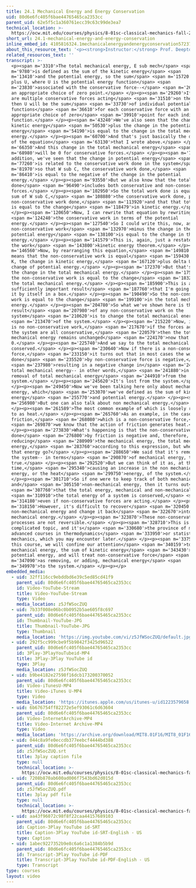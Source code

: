 ```yaml
---
title: 24.1 Mechanical Energy and Energy Conservation
uid: 80d6e6fc405f6bae44765465ca2353cc
parent_uid: 62e5f5c1a360761ecc39c63c99de3ea7
technical_location: >-
  https://ocw.mit.edu/courses/physics/8-01sc-classical-mechanics-fall-2016/week-8-potential-energy-and-energy-conservation/24.1-mechanical-energy-and-energy-conservation/24.1-mechanical-energy-and-energy-conservation
short_url: 24.1-mechanical-energy-and-energy-conservation
inline_embed_id: 4105816324.1mechanicalenergyandenergyconservation57237685
about_this_resource_text: '<p><strong>Instructor:</strong> Prof. Deepto Chakrabarty</p>'
related_resources_text: ''
transcript: >-
  <p><span m='3310'>The total mechanical energy, E sub mech</span> <span
  m='9780'>is defined as the sum of the kinetic energy</span> <span
  m='13410'>and the potential energy, so the sum</span> <span m='15720'>of K
  plus U, where U is the potential energy function</span> <span
  m='23830'>associated with the conservative force--</span> <span m='26110'>with
  an appropriate choice of zero point.</span> </p><p><span m='29260'>If there
  are multiple conservative forces acting</span> <span m='31510'>on the system,
  then U will be the sum</span> <span m='33730'>of individual potential energy
  functions</span> <span m='36610'>for each conservative force with an
  appropriate choice of zero</span> <span m='39910'>point for each individual
  function.</span> </p><p><span m='43240'>We've also seen that the change in the
  kinetic energy</span> <span m='50530'>plus the change in the potential
  energy</span> <span m='54190'>is equal to the change in the total mechanical
  energy.</span> </p><p><span m='60700'>And that's just basically the derivative
  of the equation</span> <span m='63130'>that I wrote above.</span> </p><p><span
  m='66350'>And this change in the total mechanical energy</span> <span
  m='68980'>will be 0 for conservative forces.</span> </p><p><span m='73180'>In
  addition, we've seen that the change in potential energy</span> <span
  m='77260'>is related to the conservative work done in the system</span> <span
  m='81970'>so that W sub C, the conservative work done,</span> <span
  m='86410'>is equal to the negative of the change in the potential
  energy.</span> </p><p><span m='93550'>But we also know that the total work
  done</span> <span m='96490'>includes both conservative and non-conservative
  forces.</span> </p><p><span m='102950'>So the total work done is equal to the
  sum of W sub C,</span> <span m='108880'>the conservative work done, plus the
  non-conservative work done,</span> <span m='113920'>and that that total work
  is equal to the change</span> <span m='118479'>in kinetic energy.</span>
  </p><p><span m='120650'>Now, I can rewrite that equation by rewriting</span>
  <span m='124240'>the conservative work in terms of the potential
  energy.</span> </p><p><span m='127540'>So I could write this, now, as the
  non-conservative work</span> <span m='132970'>minus the change in the
  potential energy</span> <span m='138100'>is equal to the change in the kinetic
  energy.</span> </p><p><span m='141579'>This is, again, just a restatement of
  the work</span> <span m='143800'>kinetic energy theorem.</span> </p><p><span
  m='146560'>Now, by rearranging this equation,</span> <span m='149810'>this
  means that the non-conservative work is equal</span> <span m='159430'>to delta
  K, the change in kinetic energy,</span> <span m='167120'>plus delta U, the
  change of potential energy.</span> </p><p><span m='172370'>But that's equal to
  the change in the total mechanical energy.</span> </p><p><span m='175230'>So
  the non-conservative work is equal to the change</span> <span m='183230'>in
  the total mechanical energy.</span> </p><p><span m='185900'>This is a
  sufficiently important result</span> <span m='187760'>that I'm going to write
  it by itself in a box.</span> </p><p><span m='190490'>So the non-conservative
  work is equal to the change</span> <span m='199100'>in the total mechanical
  energy.</span> </p><p><span m='204780'>So what we've shown here is that the
  result</span> <span m='207980'>of any non-conservative work on the
  system</span> <span m='210620'>is to change the total mechanical energy</span>
  <span m='213470'>of the system.</span> </p><p><span m='215220'>Now, if there
  is no non-conservative work,</span> <span m='217670'>if the forces acting on
  the system are all conservative,</span> <span m='220579'>then the total
  mechanical energy remains unchanged</span> <span m='224170'>now that Emech is
  0.</span> </p><p><span m='225740'>And we say to the total mechanical energy is
  conserved.</span> </p><p><span m='230640'>Now if there is a non-conservative
  force,</span> <span m='233150'>it turns out that in most cases the work
  done</span> <span m='235520'>by non-conservative force is negative,</span>
  <span m='237980'>resulting in a negative change in</span> <span m='240006'>the
  total mechanical energy-- in other words,</span> <span m='241880'>in the
  removal of total mechanical energy</span> <span m='244910'>from the
  system.</span> </p><p><span m='245620'>It's lost from the system.</span>
  </p><p><span m='249450'>Now we've been talking here only about mechanical
  energy, which</span> <span m='253070'>we've defined as the sum of kinetic
  energy</span> <span m='255770'>and potential energy.</span> </p><p><span
  m='256980'>But one can also talk about non mechanical energy.</span>
  </p><p><span m='261589'>The most common example of which is loosely referred
  to as heat.</span> </p><p><span m='265760'>As an example, in the case of
  friction,</span> <span m='268080'>which is a non-conservative force,</span>
  <span m='269870'>we know that the action of friction generates heat.</span>
  </p><p><span m='273830'>What's happening is that the non-conservative work
  done</span> <span m='276800'>by friction is negative and, therefore, is
  reducing</span> <span m='280909'>the mechanical energy, the total mechanical
  energy,</span> <span m='283760'>according to this expression, but where does
  that energy go?</span> </p><p><span m='288650'>We said that it's removed from
  the system-- in terms</span> <span m='290870'>of mechanical energy, that's
  true.</span> </p><p><span m='292520'>But we can think of it as, at the same
  time,</span> <span m='295340'>causing an increase in the non mechanical
  energy, or the heat</span> <span m='299750'>energy, of the system.</span>
  </p><p><span m='301710'>So if one were to keep track of both mechanical
  and</span> <span m='305150'>non-mechanical energy, then it turns out</span>
  <span m='307760'>that the total energy, mechanical and non-mechanical,</span>
  <span m='310910'>the total energy of a system is conserved,</span> <span
  m='314180'>even if non-conservative forces are acting.</span> </p><p><span
  m='318150'>However, it's difficult to recover</span> <span m='320450'>the
  non-mechanical energy and change it back</span> <span m='322670'>into
  mechanical energy.</span> </p><p><span m='323870'>These non-conservative
  processes are not reversible.</span> </p><p><span m='328710'>This is a
  complicated topic, and it's</span> <span m='330680'>the province of more
  advanced courses in thermodynamics</span> <span m='333950'>or statistical
  mechanics, which you may encounter later.</span> </p><p><span m='337580'>In
  this course, we will confine our attention</span> <span m='340159'>to
  mechanical energy, the sum of kinetic energy</span> <span m='343430'>and
  potential energy, and will treat non-conservative force</span> <span
  m='347090'>as removing, or adding, mechanical energy</span> <span
  m='349970'>to the system.</span> </p><p></p>
embedded_media:
  - uid: 32ff116cc9ebddbd6e39c5ed85cd41f9
    parent_uid: 80d6e6fc405f6bae44765465ca2353cc
    id: Video-YouTube-Stream
    title: Video-YouTube-Stream
    type: Video
    media_location: z5JfWSocZUQ
  - uid: 7b33f008e06bc0b0952b5ae605f8c697
    parent_uid: 80d6e6fc405f6bae44765465ca2353cc
    id: Thumbnail-YouTube-JPG
    title: Thumbnail-YouTube-JPG
    type: Thumbnail
    media_location: 'https://img.youtube.com/vi/z5JfWSocZUQ/default.jpg'
  - uid: 292f5cc999cbe9f5b9842f3425d96522
    parent_uid: 80d6e6fc405f6bae44765465ca2353cc
    id: 3Play-3PlayYouTubeid-MP4
    title: 3Play-3Play YouTube id
    type: 3Play
    media_location: z5JfWSocZUQ
  - uid: b9be4182e27598f16dcb173200370052
    parent_uid: 80d6e6fc405f6bae44765465ca2353cc
    id: Video-iTunesU-MP4
    title: Video-iTunes U-MP4
    type: Video
    media_location: 'https://itunes.apple.com/us/itunes-u/id1223579658'
  - uid: 6b676754ff82272e5ef93061c6d63604
    parent_uid: 80d6e6fc405f6bae44765465ca2353cc
    id: Video-InternetArchive-MP4
    title: Video-Internet Archive-MP4
    type: Video
    media_location: 'https://archive.org/download/MIT8.01F16/MIT8_01F16_L24v01_360p.mp4'
  - uid: 044c8a9fe0eccdb377eebcf4444bd388
    parent_uid: 80d6e6fc405f6bae44765465ca2353cc
    id: z5JfWSocZUQ.srt
    title: 3play caption file
    type: null
    technical_location: >-
      https://ocw.mit.edu/courses/physics/8-01sc-classical-mechanics-fall-2016/week-8-potential-energy-and-energy-conservation/24.1-mechanical-energy-and-energy-conservation/24.1-mechanical-energy-and-energy-conservation/z5JfWSocZUQ.srt
  - uid: 7208b870ab600ad006f7543bd62d015d
    parent_uid: 80d6e6fc405f6bae44765465ca2353cc
    id: z5JfWSocZUQ.pdf
    title: 3play pdf file
    type: null
    technical_location: >-
      https://ocw.mit.edu/courses/physics/8-01sc-classical-mechanics-fall-2016/week-8-potential-energy-and-energy-conservation/24.1-mechanical-energy-and-energy-conservation/24.1-mechanical-energy-and-energy-conservation/z5JfWSocZUQ.pdf
  - uid: aa43f96072c98f8f22caa44157689103
    parent_uid: 80d6e6fc405f6bae44765465ca2353cc
    id: Caption-3Play YouTube id-SRT
    title: Caption-3Play YouTube id-SRT-English - US
    type: Caption
  - uid: 1abec9227352b9e8c6a6c1a1384b5b9d
    parent_uid: 80d6e6fc405f6bae44765465ca2353cc
    id: Transcript-3Play YouTube id-PDF
    title: Transcript-3Play YouTube id-PDF-English - US
    type: Transcript
type: courses
layout: video
---
```

